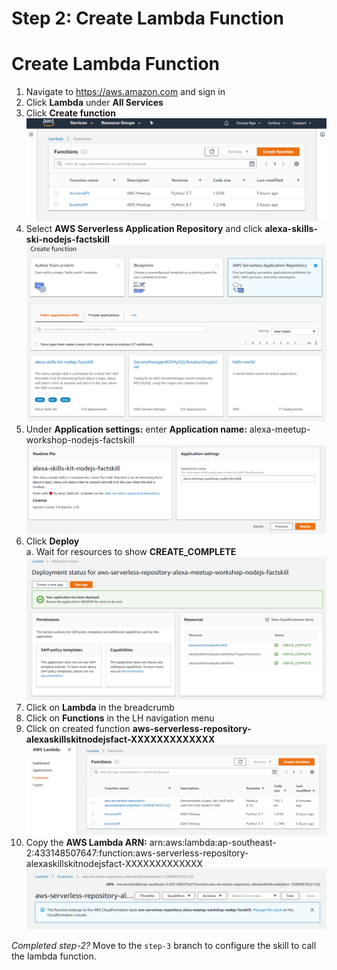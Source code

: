 # Step 2: Create Lambda Function


# Create Lambda Function
1.	Navigate to https://aws.amazon.com and sign in
2.	Click <b>Lambda</b> under <b>All Services</b>
3.	Click <b>Create function</b>
![Create function 01](https://github.com/h0psing/melb-amazon-alexa-meetup/blob/master/images/Create-function-01.png)
4.	Select <b>AWS Serverless Application Repository</b> and click 
<b>alexa-skills-ski-nodejs-factskill</b> <br />
![Create function 02](https://github.com/h0psing/melb-amazon-alexa-meetup/blob/master/images/Create-function-02.png)
5.	Under <b>Application settings:</b> enter <b>Application name:</b> alexa-meetup-workshop-nodejs-factskill
![Create function 03](https://github.com/h0psing/melb-amazon-alexa-meetup/blob/master/images/Create-function-03.png)
6.	Click <b>Deploy</b>
<br />  a.	Wait for resources to show <b>CREATE_COMPLETE</b> 
![Create function 04](https://github.com/h0psing/melb-amazon-alexa-meetup/blob/master/images/Create-function-04.png)
7.	Click on <b>Lambda</b> in the breadcrumb
8.	Click on <b>Functions</b> in the LH navigation menu
9.	Click on created function <b>aws-serverless-repository-alexaskillskitnodejsfact-XXXXXXXXXXXXX</b> 
![Create function 05](https://github.com/h0psing/melb-amazon-alexa-meetup/blob/master/images/Create-function-05.png)
10.	Copy the <b>AWS Lambda ARN:</b> arn:aws:lambda:ap-southeast-2:433148507647:function:aws-serverless-repository-alexaskillskitnodejsfact-XXXXXXXXXXXXX
![Create function 06](https://github.com/h0psing/melb-amazon-alexa-meetup/blob/master/images/Create-function-06.png)

*Completed step-2?* Move to the `step-3` branch to configure the skill to call the lambda function.



